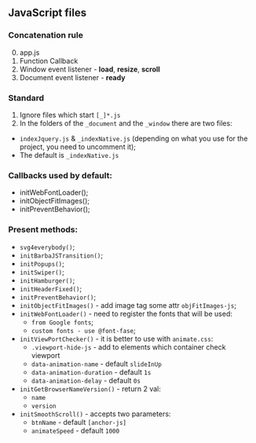 ## JavaScript files

### Concatenation rule
0. app.js
1. Function Callback
2. Window event listener - **load**, **resize**, **scroll**
3. Document event listener - **ready**

### Standard
1. Ignore files which start `[_]*.js`
2. In the folders of the `_document` and the `_window` there are two files:
  - `indexJquery.js` & `_indexNative.js` (depending on what you use for the project, you need to uncomment it);
  - The default is `_indexNative.js`
  
### Callbacks used by default:
- initWebFontLoader();
- initObjectFitImages();
- initPreventBehavior();

### Present methods:
* `svg4everybody()`;
* `initBarbaJSTransition()`;
* `initPopups()`;
* `initSwiper()`;
* `initHamburger()`;
* `initHeaderFixed()`;
* `initPreventBehavior()`;
* `initObjectFitImages()` - add image tag some attr `objFitImages-js`;
* `initWebFontLoader()` - need to register the fonts that will be used:
  * `from Google fonts`;
  * `custom fonts - use @font-fase`;
* `initViewPortChecker()` - it is better to use with `animate.css`:
  * `.viewport-hide-js` - add to elements which container check viewport
  * `data-animation-name` - default `slideInUp`
  * `data-animation-duration` - default `1s`
  * `data-animation-delay` - default `0s`
* `initGetBrowserNameVersion()` - return 2 val:
  - `name`
  - `version`
* `initSmoothScroll()` - accepts two parameters:
  - `btnName` - default `[anchor-js]`
  - `animateSpeed` - default `1000`